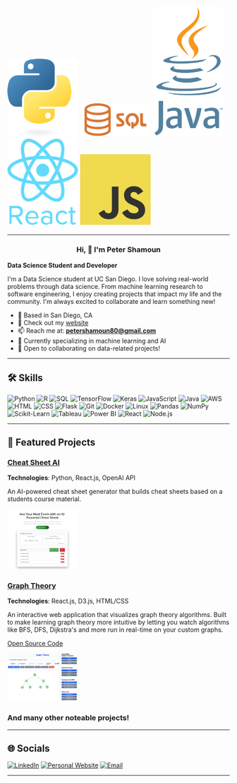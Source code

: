 ## <img src="py.png" alt="Python" width="160"/> <img src="sql.png" alt="SQL" width="160"/> <img src="java.png" alt="Java" width="160"/> <img src="react.png" alt="React" width="160"/> <img src="js.png" alt="JS" width="160"/>
---

<h3 style="text-align:center;">Hi, 👋 I'm Peter Shamoun</h3>

**Data Science Student and Developer**

I'm a Data Science student at UC San Diego. I love solving real-world problems through data science. From machine learning research to software engineering, I enjoy creating projects that impact my life and the community. I'm always excited to collaborate and learn something new!

- 📍 Based in San Diego, CA
- 📖 Check out my [website](https://petershamoun.com)
- 📫 Reach me at: **[petershamoun80@gmail.com](mailto:petershamoun80@gmail.com)**
- 🌱 Currently specializing in machine learning and AI
- 🤝 Open to collaborating on data-related projects!

---

## 🛠️ Skills

![Python](https://img.shields.io/badge/-Python-3776AB?style=flat&logo=python&logoColor=white)
![R](https://img.shields.io/badge/-R-276DC3?style=flat&logo=r&logoColor=white)
![SQL](https://img.shields.io/badge/-SQL-4479A1?style=flat&logo=postgresql&logoColor=white)
![TensorFlow](https://img.shields.io/badge/-TensorFlow-FF6F00?style=flat&logo=tensorflow&logoColor=white)
![Keras](https://img.shields.io/badge/-Keras-D00000?style=flat&logo=keras&logoColor=white)
![JavaScript](https://img.shields.io/badge/-JavaScript-F7DF1E?style=flat&logo=javascript&logoColor=black)
![Java](https://img.shields.io/badge/-Java-007396?style=flat&logo=java&logoColor=white)
![AWS](https://img.shields.io/badge/-AWS-232F3E?style=flat&logo=amazon-aws&logoColor=white)
![HTML](https://img.shields.io/badge/-HTML5-E34F26?style=flat&logo=html5&logoColor=white)
![CSS](https://img.shields.io/badge/-CSS3-1572B6?style=flat&logo=css3&logoColor=white)
![Flask](https://img.shields.io/badge/-Flask-000000?style=flat&logo=flask&logoColor=white)
![Git](https://img.shields.io/badge/-Git-F05032?style=flat&logo=git&logoColor=white)
![Docker](https://img.shields.io/badge/-Docker-2496ED?style=flat&logo=docker&logoColor=white)
![Linux](https://img.shields.io/badge/-Linux-FCC624?style=flat&logo=linux&logoColor=black)
![Pandas](https://img.shields.io/badge/-Pandas-150458?style=flat&logo=pandas&logoColor=white)
![NumPy](https://img.shields.io/badge/-NumPy-013243?style=flat&logo=numpy&logoColor=white)
![Scikit-Learn](https://img.shields.io/badge/-Scikit%20Learn-F7931E?style=flat&logo=scikit-learn&logoColor=white)
![Tableau](https://img.shields.io/badge/-Tableau-E97627?style=flat&logo=tableau&logoColor=white)
![Power BI](https://img.shields.io/badge/-Power%20BI-F2C811?style=flat&logo=power-bi&logoColor=black)
![React](https://img.shields.io/badge/-React-61DAFB?style=flat&logo=react&logoColor=black)
![Node.js](https://img.shields.io/badge/-Node.js-339933?style=flat&logo=node.js&logoColor=white)



---

## 📂 Featured Projects

### [Cheat Sheet AI](https://cheat-sheet-ai.com)

**Technologies**: Python, React.js, OpenAI API

An AI-powered cheat sheet generator that builds cheat sheets based on a students course material.

<img src="cheatsheetaitheme.png" alt="Python" width="160"/>

### [Graph Theory](https://peter-shamoun.github.io/Graph-Theory/)

**Technologies**: React.js, D3.js, HTML/CSS  

An interactive web application that visualizes graph theory algorithms. Built to make learning graph theory more intuitive by letting you watch algorithms like BFS, DFS, Dijkstra's and more run in real-time on your custom graphs.

[Open Source Code](https://github.com/peter-shamoun/Graph-Theory)

<img src="graph4.png" alt="Python" width="160"/>

### And many other noteable projects!

---

## 🌐 Socials

[![LinkedIn](https://img.shields.io/badge/-LinkedIn-0A66C2?style=flat&logo=linkedin&logoColor=white)](https://linkedin.com/in/peter-shamoun)
[![Personal Website](https://img.shields.io/badge/-Website-000000?style=flat&logo=web&logoColor=white)](https://petershamoun.com/)
[![Email](https://img.shields.io/badge/-Email-D14836?style=flat&logo=gmail&logoColor=white)](mailto:petershamoun80@gmail.com)

---
